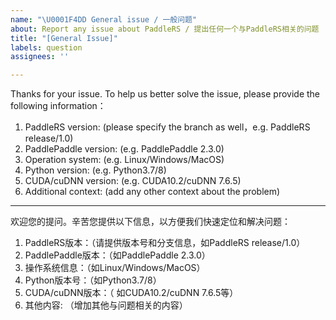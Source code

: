 ```yaml
---
name: "\U0001F4DD General issue / 一般问题"
about: Report any issue about PaddleRS / 提出任何一个与PaddleRS相关的问题
title: "[General Issue]"
labels: question
assignees: ''

---
```


Thanks for your issue. To help us better solve the issue, please provide the following information：
 1. PaddleRS version: (please specify the branch as well，e.g. PaddleRS release/1.0)
 2. PaddlePaddle version: (e.g. PaddlePaddle 2.3.0)
 3. Operation system: (e.g. Linux/Windows/MacOS)
 4. Python version: (e.g. Python3.7/8)
 5. CUDA/cuDNN version: (e.g. CUDA10.2/cuDNN 7.6.5)
 6. Additional context: (add any other context about the problem)

---

欢迎您的提问。辛苦您提供以下信息，以方便我们快速定位和解决问题：
 1. PaddleRS版本：（请提供版本号和分支信息，如PaddleRS release/1.0）
 2. PaddlePaddle版本：（如PaddlePaddle 2.3.0）
 3. 操作系统信息：（如Linux/Windows/MacOS）
 4. Python版本号：（如Python3.7/8）
 5. CUDA/cuDNN版本：（ 如CUDA10.2/cuDNN 7.6.5等）
 6. 其他内容: （增加其他与问题相关的内容）
